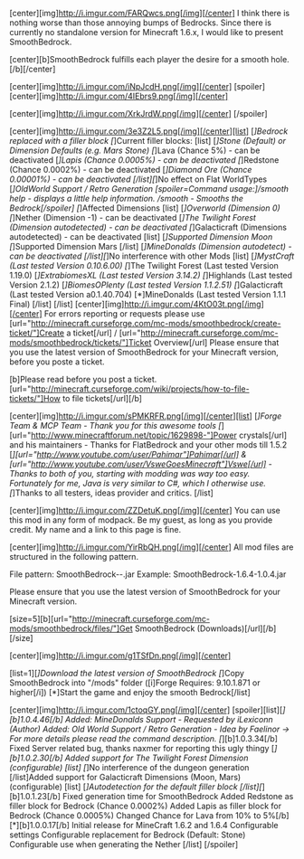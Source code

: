 [center][img]http://i.imgur.com/FARQwcs.png[/img][/center]
I think there is nothing worse than those annoying bumps of Bedrocks.
Since there is currently no standalone version for Minecraft 1.6.x, I would like to present SmoothBedrock.

[center][b]SmoothBedrock fulfills each player the desire for a smooth hole.[/b][/center]


[center][img]http://i.imgur.com/iNpJcdH.png[/img][/center]
[spoiler]
[center][img]http://i.imgur.com/4IEbrs9.png[/img][/center]

[center][img]http://i.imgur.com/XrkJrdW.png[/img][/center]
[/spoiler]


[center][img]http://i.imgur.com/3e3Z2L5.png[/img][/center][list]
[*]Bedrock replaced with a filler block
[*]Current filler blocks:
[list]
[*]Stone (Default) or Dimension Defaults (e.g. Mars Stone)
[*]Lava (Chance 5%) - can be deactivated
[*]Lapis (Chance 0.0005%) - can be deactivated
[*]Redstone (Chance 0.0002%) - can be deactivated
[*]Diamond Ore (Chance 0.00001%) - can be deactivated
[/list][*]No effect on Flat WorldTypes
[*]OldWorld Support / Retro Generation
[spoiler=Command usage:]/smooth help - displays a little help information.
/smooth <radius> - Smooths the Bedrock[/spoiler]
[*]Affected Dimensions
[list]
[*]Overworld (Dimension 0)
[*]Nether (Dimension -1) - can be deactivated
[*]The Twilight Forest (Dimension autodetected) - can be deactivated
[*]Galacticraft (Dimensions autodetected) - can be deactivated
[list]
[*]Supported Dimension Moon
[*]Supported Dimension Mars
[/list]
[*]MineDonalds (Dimension autodetect) - can be deactivated
[/list][*]No interference with other Mods
[list]
[*]MystCraft (Last tested Version 0.10.6.00)
[*]The Twilight Forest (Last tested Version 1.19.0)
[*]ExtrabiomesXL (Last tested Version 3.14.2)
[*]Highlands (Last tested Version 2.1.2)
[*]BiomesOPlenty (Last tested Version 1.1.2.51)
[*]Galacticraft (Last tested Version a0.1.40.704)
[*]MineDonalds (Last tested Version 1.1.1 Final)
[/list]
[/list]
[center][img]http://i.imgur.com/4KtO03t.png[/img][/center]
For errors reporting or requests please use [url="http://minecraft.curseforge.com/mc-mods/smoothbedrock/create-ticket/"]Create a ticket[/url] / [url="http://minecraft.curseforge.com/mc-mods/smoothbedrock/tickets/"]Ticket Overview[/url]
Please ensure that you use the latest version of SmoothBedrock for your Minecraft version, before you poste a ticket.

[b]Please read before you post a ticket. [url="http://minecraft.curseforge.com/wiki/projects/how-to-file-tickets/"]How to file tickets[/url][/b]

[center][img]http://i.imgur.com/sPMKRFR.png[/img][/center][list]
[*]Forge Team & MCP Team - Thank you for this awesome tools
[*][url="http://www.minecraftforum.net/topic/1629898-"]Power crystals[/url] and his maintainers - Thanks for FlatBedrock and your other mods till 1.5.2
[*][url="http://www.youtube.com/user/Pahimar"]Pahimar[/url] & [url="http://www.youtube.com/user/VsweGoesMinecraft"]Vswe[/url] - Thanks to both of you, starting with modding was way too easy. Fortunately for me, Java is very similar to C#, which I otherwise use.
[*]Thanks to all testers, ideas provider and critics.
[/list]

[center][img]http://i.imgur.com/ZZDetuK.png[/img][/center]
You can use this mod in any form of modpack. Be my guest, as long as you provide credit. My name and a link to this page is fine.

[center][img]http://i.imgur.com/YirRbQH.png[/img][/center]
All mod files are structured in the following pattern.

File pattern: SmoothBedrock-<MineCraft Version>-<Mod Version>.jar
Example: SmoothBedrock-1.6.4-1.0.4.jar

Please ensure that you use the latest version of SmoothBedrock for your Minecraft version.

[size=5][b][url="http://minecraft.curseforge.com/mc-mods/smoothbedrock/files/"]Get SmoothBedrock (Downloads)[/url][/b][/size]

[center][img]http://i.imgur.com/g1TSfDn.png[/img][/center]

[list=1][*]Download the latest version of SmoothBedrock
[*]Copy SmoothBedrock into "<minecraft>/mods" folder ([i]Forge Requires: 9.10.1.871 or higher[/i])
[*]Start the game and enjoy the smooth Bedrock[/list]

[center][img]http://i.imgur.com/1ctoqGY.png[/img][/center]
[spoiler][list][*][b]1.0.4.46[/b]
Added: MineDonalds Support - Requested by iLexiconn (Author)
Added: Old World Support / Retro Generation - Idea by Faelinor
-> For more details please read the command description.
[*][b]1.0.3.34[/b]
Fixed Server related bug, thanks naxmer for reporting this ugly thingy
[*][b]1.0.2.30[/b]
Added support for The Twilight Forest Dimension (configurable)
[list]
[*]No interference of the dungeon generation
[/list]Added support for Galacticraft Dimensions (Moon, Mars) (configurable)
[list]
[*]Autodetection for the default filler block
[/list][*][b]1.0.1.23[/b]
Fixed generation time for SmoothBedrock
Added Redstone as filler block for Bedrock (Chance 0.0002%)
Added Lapis as filler block for Bedrock (Chance 0.0005%)
Changed Chance for Lava from 10% to 5%[/b]
[*][b]1.0.0.17[/b]
Initial release for MineCraft 1.6.2 and 1.6.4
Configurable settings
Configurable replacement for Bedrock (Default: Stone)
Configurable use when generating the Nether
[/list]
[/spoiler]